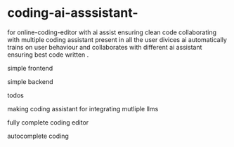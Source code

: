 # coding-ai-asssistant-

for online-coding-editor with ai assist ensuring clean code collaborating with multiple coding assistant present in all the user divices 
ai automatically trains on user behaviour and collaborates with different ai assistant ensuring best code written .

simple frontend 

simple backend 


todos

making coding assistant for integrating mutliple llms 

fully complete coding editor 

autocomplete coding
